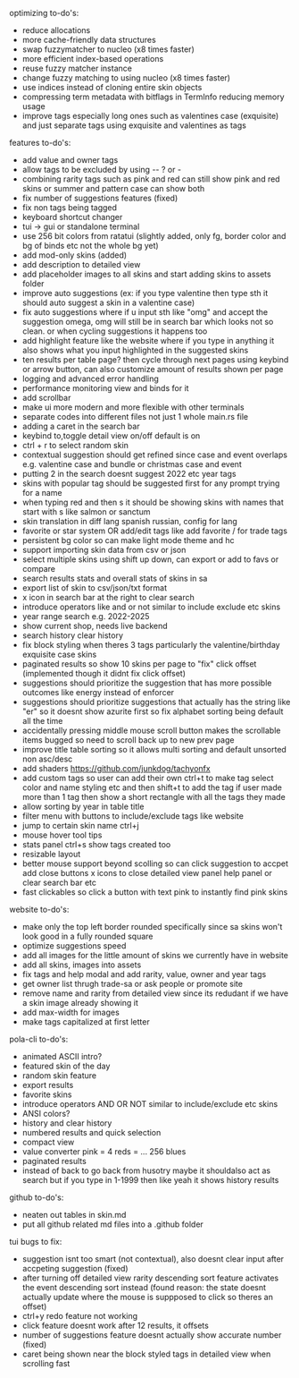optimizing to-do's:

- reduce allocations
- more cache-friendly data structures
- swap fuzzymatcher to nucleo (x8 times faster)
- more efficient index-based operations
- reuse fuzzy matcher instance
- change fuzzy matching to using nucleo (x8 times faster)
- use indices instead of cloning entire skin objects
- compressing term metadata with bitflags in TermInfo reducing memory usage
- improve tags especially long ones such as valentines case (exquisite) and just separate tags using exquisite and valentines as tags

features to-do's:
- add value and owner tags
- allow tags to be excluded by using -- ? or -
- combining rarity tags such as pink and red can still show pink and red skins or summer and pattern case can show both
- fix number of suggestions features (fixed)
- fix non tags being tagged
- keyboard shortcut changer
- tui -> gui or standalone terminal
- use 256 bit colors from ratatui (slightly added, only fg, border color and bg of binds etc not the whole bg yet)
- add mod-only skins (added)
- add description to detailed view
- add placeholder images to all skins and start adding skins to assets folder
- improve auto suggestions (ex: if you type valentine then type sth it should auto suggest a skin in a valentine case)
- fix auto suggestions where if u input sth like "omg" and accept the suggestion omega, omg will still be in search bar which looks not so clean. or when cycling suggestions it happens too
- add highlight feature like the website where if you type in anything it also shows what you input highlighted in the suggested skins
- ten results per table page? then cycle through next pages using keybind or arrow button, can also customize amount of results shown per page
- logging and advanced error handling
- performance monitoring view and binds for it
- add scrollbar
- make ui more modern and more flexible with other terminals
- separate codes into different files not just 1 whole main.rs file
- adding a caret in the search bar
- keybind to,toggle detail view on/off default is on
- ctrl + r to select random skin
- contextual suggestion should get refined since case and event overlaps e.g. valentine case and bundle or christmas case and event
- putting 2 in the search doesnt suggest 2022 etc year tags
- skins with popular tag should be suggested first for any prompt trying for a name
- when typing red and then s it should be showing skins with names that start with s like salmon or sanctum
- skin translation in diff lang spanish russian, config for lang
- favorite or star system OR add/edit tags like add favorite / for trade tags
- persistent bg color so can make light mode theme and hc
- support importing skin data from csv or json
- select multiple skins using shift up down, can export or add to favs or compare
- search results stats and overall stats of skins in sa
- export list of skin to csv/json/txt format
- x icon in search bar at the right to clear search
- introduce operators like and or not similar to include exclude etc skins
- year range search e.g. 2022-2025
- show current shop, needs live backend
- search history clear history
- fix block styling when theres 3 tags particularly the valentine/birthday exquisite case skins
- paginated results so show 10 skins per page to "fix" click offset (implemented though it didnt fix click offset)
- suggestions should prioritize the suggestion that has more possible outcomes like energy instead of enforcer
- suggestions should prioritize suggestions that actually has the string like "er" so it doesnt show azurite first so fix alphabet sorting being default all the time
- accidentally pressing middle mouse scroll button makes the scrollable items bugged so need to scroll back up to new prev page
- improve title table sorting so it allows multi sorting and default unsorted non asc/desc
- add shaders https://github.com/junkdog/tachyonfx
- add custom tags so user can add their own ctrl+t to make tag select color and name styling etc and then shift+t to add the tag if user made more than 1 tag then show a short rectangle with all the tags they made
- allow sorting by year in table title
- filter menu with buttons to include/exclude tags like website
- jump to certain skin name ctrl+j
- mouse hover tool tips
- stats panel ctrl+s show tags created too
- resizable layout
- better mouse support beyond scolling so can click suggestion to accpet add close buttons x icons to close detailed view panel help panel or clear search bar etc
- fast clickables so click a button with text pink to instantly find pink skins 

website to-do's:
- make only the top left border rounded specifically since sa skins won't look good in a fully rounded square
- optimize suggestions speed
- add all images for the little amount of skins we currently have in website
- add all skins, images into assets
- fix tags and help modal and add rarity, value, owner and year tags
- get owner list thrugh trade-sa or ask people or promote site
- remove name and rarity from detailed view since its redudant if we have a skin image already showing it
- add max-width for images
- make tags capitalized at first letter

pola-cli to-do's:
- animated ASCII intro?
- featured skin of the day
- random skin feature
- export results
- favorite skins
- introduce operators AND OR NOT similar to include/exclude etc skins
- ANSI colors?
- history and clear history
- numbered results and quick selection
- compact view
- value converter pink = 4 reds = ... 256 blues
- paginated results
- instead of back to go back from husotry maybe it shouldalso act as search but if you type in 1-1999 then like yeah it shows history results

github to-do's:
- neaten out tables in skin.md
- put all github related md files into a .github folder

tui bugs to fix:
- suggestion isnt too smart (not contextual), also doesnt clear input after accpeting suggestion (fixed)
- after turning off detailed view rarity descending sort feature activates the event descending sort instead (found reason: the state doesnt actually update where the mouse is suppposed to click so theres an offset)
- ctrl+y redo feature not working
- click feature doesnt work after 12 results, it offsets
- number of suggestions feature doesnt actually show accurate number (fixed)
- caret being shown near the block styled tags in detailed view when scrolling fast
